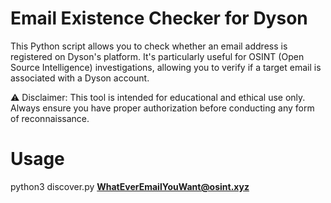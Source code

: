 # Email Existence Checker for Dyson

This Python script allows you to check whether an email address is registered on Dyson's platform. It's particularly useful for OSINT (Open Source Intelligence) investigations, allowing you to verify if a target email is associated with a Dyson account.

⚠️ Disclaimer: This tool is intended for educational and ethical use only. Always ensure you have proper authorization before conducting any form of reconnaissance.

# Usage

python3 discover.py **WhatEverEmailYouWant@osint.xyz**
